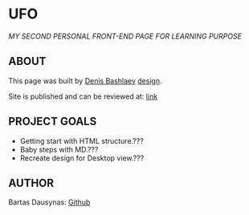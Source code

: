 # UFO

_MY SECOND PERSONAL FRONT-END PAGE FOR LEARNING PURPOSE_

## ABOUT

This page was built by [Denis Bashlaev](https://dribbble.com/DenisBashlaev) [design](https://dribbble.com/shots/10172325/attachments/2114690?mode=media).

Site is published and can be reviewed at: [link](https://bartasd.github.io/real_estate/)

## PROJECT GOALS

- Getting start with HTML structure.???
- Baby steps with MD.???
- Recreate design for Desktop view.???

## AUTHOR

Bartas Dausynas: [Github](https://github.com/bartasd)
